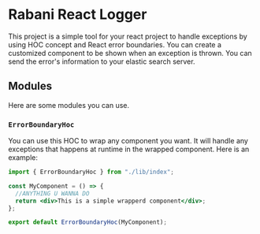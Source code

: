 # Rabani React Logger

This project is a simple tool for your react project to handle exceptions by using HOC concept and React error boundaries.
You can create a customized component to be shown when an exception is thrown.
You can send the error's information to your elastic search server.

## Modules

Here are some modules you can use.

### `ErrorBoundaryHoc`

You can use this HOC to wrap any component you want.
It will handle any exceptions that happens at runtime in the wrapped component.
Here is an example:

```jsx
import { ErrorBoundaryHoc } from "./lib/index";

const MyComponent = () => {
  //ANYTHING U WANNA DO
  return <div>This is a simple wrapperd component</div>;
};

export default ErrorBoundaryHoc(MyComponent);
```
